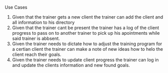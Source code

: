 Use Cases


1. Given that the trainer gets a new client the trainer can add the client and all information to his directory
2. Given that the trainer cant be present the trainer has a log of the client progress to pass on to another trainer to pick up his apointments while said trainer is abbsent.
3. Given the trainer needs to dictate how to adjust the training program for a certian client the trainer can make a note of new ideas how to helo the client reach their goals.
4. Given the trainer needs to update client progress the trainer can log in and update the clients information and new found goals.
